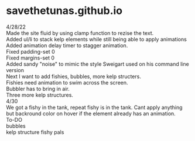 # savethetunas.github.io
4/28/22  
Made the site fluid by using clamp function to rezise the text.  
Added ul/li to stack kelp elements while still being able to apply animations  
Added animation delay timer to stagger animation.  
Fixed padding-set 0  
Fixed margins-set 0  
Added sandy "noise" to mimic the style Sweigart used on his command line version  
Next I want to add fishies, bubbles, more kelp structers.  
Fishies need animation to swim across the screen.  
Bubbler has to bring in air.  
Three more kelp structures.  
4/30  
We got a fishy in the tank, repeat fishy is in the tank.
Cant apply anything but backround color on hover if the element already has an animation.  
To-DO  
bubbles  
kelp structure
fishy pals  



